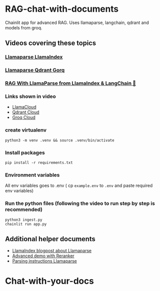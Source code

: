 # RAG-chat-with-documents
Chainlit app for advanced RAG. Uses llamaparse, langchain, qdrant and models from groq.


## Videos covering these topics
### [Llamaparse LlamaIndex](https://youtu.be/wRMnHbiz5ck?si=iQZV7N6-trcuBm8M)
### [Llamaparse Qdrant Gorq](https://youtu.be/w7Ap6gZFXl0?si=05AUGmRp1quTdeZl)
### [RAG With LlamaParse from LlamaIndex & LangChain 🚀](https://youtu.be/f9hvrqVvZl0?si=qnJBsAZD4hBUweiS)

### Links shown in video
- [LlamaCloud](https://cloud.llamaindex.ai/)
- [Qdrant Cloud](https://cloud.qdrant.io/)
- [Groq Cloud](https://console.groq.com/)

### create virtualenv
```
python3 -m venv .venv && source .venv/bin/activate
```

### Install packages
```
pip install -r requirements.txt
```

### Environment variables
All env variables goes to .env ( cp `example.env` to `.env` and paste required env variables)

### Run the python files (following the video to run step by step is recommended)
```
python3 ingest.py
chainlit run app.py
```

## Additional helper documents
- [LlamaIndex blogpost about Llamaparse](https://www.llamaindex.ai/blog/launching-the-first-genai-native-document-parsing-platform)
- [Advanced demo with Reranker](https://github.com/run-llama/llama_parse/blob/main/examples/demo_advanced.ipynb)
- [Parsing instructions Llamaparse](https://colab.research.google.com/drive/1dO2cwDCXjj9pS9yQDZ2vjg-0b5sRXQYo#scrollTo=dEX7Mv9V0UvM)

# Chat-with-your-docs
